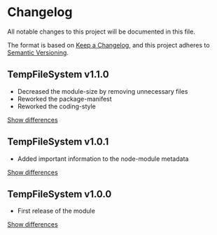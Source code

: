 # Changelog
All notable changes to this project will be documented in this file.

The format is based on [Keep a Changelog](https://keepachangelog.com/en/1.0.0/),
and this project adheres to [Semantic Versioning](https://semver.org/spec/v2.0.0.html).

## TempFileSystem v1.1.0
  - Decreased the module-size by removing unnecessary files
  - Reworked the package-manifest
  - Reworked the coding-style

[Show differences][v1.0.1]

## TempFileSystem v1.0.1
  - Added important information to the node-module metadata

[Show differences][v1.0.1]

## TempFileSystem v1.0.0
  - First release of the module

[Show differences][v1.0.0]

<!--- References -->
[v1.0.0]: https://github.com/manuth/TempFileSystem/compare/11aa022...v1.0.0
[v1.0.1]: https://github.com/manuth/TempFileSystem/compare/v1.0.0...v1.0.1
[v1.1.0]: https://github.com/manuth/TempFileSystem/compare/v1.0.1...v1.1.0